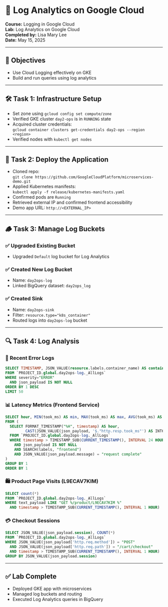 # 🧪 Log Analytics on Google Cloud

**Course:** Logging in Google Cloud  
**Lab:** Log Analytics on Google Cloud  
**Completed by:** Lisa Mary Lee  
**Date:** May 15, 2025

---

## 🎯 Objectives

- Use Cloud Logging effectively on GKE
- Build and run queries using log analytics

---

## 🛠️ Task 1: Infrastructure Setup

- Set zone using `gcloud config set compute/zone`
- Verified GKE cluster `day2-ops` is in `RUNNING` state
- Acquired cluster credentials:  
  `gcloud container clusters get-credentials day2-ops --region <region>`
- Verified nodes with `kubectl get nodes`

---

## 🚀 Task 2: Deploy the Application

- Cloned repo:  
  `git clone https://github.com/GoogleCloudPlatform/microservices-demo.git`
- Applied Kubernetes manifests:  
  `kubectl apply -f release/kubernetes-manifests.yaml`
- Confirmed pods are `Running`
- Retrieved external IP and confirmed frontend accessibility
- Demo app URL: `http://<EXTERNAL_IP>`

---

## 🪵 Task 3: Manage Log Buckets

### ✅ Upgraded Existing Bucket
- Upgraded `Default` log bucket for Log Analytics

### ✅ Created New Log Bucket
- Name: `day2ops-log`
- Linked BigQuery dataset: `day2ops_log`

### ✅ Created Sink
- Name: `day2ops-sink`
- Filter: `resource.type="k8s_container"`
- Routed logs into `day2ops-log` bucket

---

## 🔍 Task 4: Log Analysis

### 🐞 Recent Error Logs
```sql
SELECT TIMESTAMP, JSON_VALUE(resource.labels.container_name) AS container, json_payload
FROM `PROJECT_ID.global.day2ops-log._AllLogs`
WHERE severity="ERROR"
  AND json_payload IS NOT NULL
ORDER BY 1 DESC
LIMIT 50
```

### 📊 Latency Metrics (Frontend Service)
```sql
SELECT hour, MIN(took_ms) AS min, MAX(took_ms) AS max, AVG(took_ms) AS avg
FROM (
  SELECT FORMAT_TIMESTAMP("%H", timestamp) AS hour,
         CAST(JSON_VALUE(json_payload, '$."http.resp.took_ms"') AS INT64) AS took_ms
  FROM `PROJECT_ID.global.day2ops-log._AllLogs`
  WHERE timestamp > TIMESTAMP_SUB(CURRENT_TIMESTAMP(), INTERVAL 24 HOUR)
    AND json_payload IS NOT NULL
    AND SEARCH(labels, "frontend")
    AND JSON_VALUE(json_payload.message) = "request complete"
)
GROUP BY 1
ORDER BY 1
```

### 🛍️ Product Page Visits (L9ECAV7KIM)
```sql
SELECT count(*)
FROM `PROJECT_ID.global.day2ops-log._AllLogs`
WHERE text_payload LIKE "GET %/product/L9ECAV7KIM %"
  AND timestamp > TIMESTAMP_SUB(CURRENT_TIMESTAMP(), INTERVAL 1 HOUR)
```

### 💳 Checkout Sessions
```sql
SELECT JSON_VALUE(json_payload.session), COUNT(*)
FROM `PROJECT_ID.global.day2ops-log._AllLogs`
WHERE JSON_VALUE(json_payload['http.req.method']) = "POST"
  AND JSON_VALUE(json_payload['http.req.path']) = "/cart/checkout"
  AND timestamp > TIMESTAMP_SUB(CURRENT_TIMESTAMP(), INTERVAL 1 HOUR)
GROUP BY JSON_VALUE(json_payload.session)
```

---

## ✅ Lab Complete

- Deployed GKE app with microservices
- Managed log buckets and routing
- Executed Log Analytics queries in BigQuery


